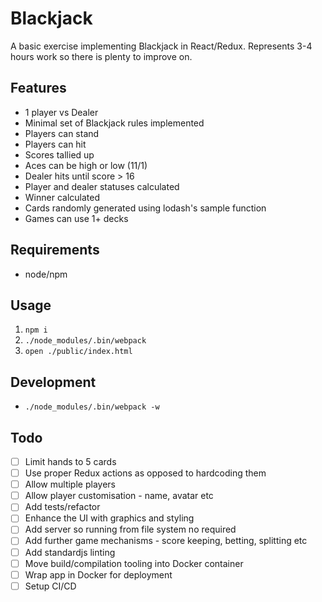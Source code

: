 # Blackjack

A basic exercise implementing Blackjack in React/Redux. Represents 3-4 hours work so there is plenty to improve on.

## Features

 - 1 player vs Dealer
 - Minimal set of Blackjack rules implemented
  - Players can stand
  - Players can hit
  - Scores tallied up
  - Aces can be high or low (11/1)
  - Dealer hits until score > 16
  - Player and dealer statuses calculated
  - Winner calculated
 - Cards randomly generated using lodash's sample function
 - Games can use 1+ decks

## Requirements

 - node/npm

## Usage

 1. `npm i`
 1. `./node_modules/.bin/webpack`
 1. `open ./public/index.html`

## Development

 - `./node_modules/.bin/webpack -w`

## Todo

 - [ ] Limit hands to 5 cards
 - [ ] Use proper Redux actions as opposed to hardcoding them
 - [ ] Allow multiple players
 - [ ] Allow player customisation - name, avatar etc
 - [ ] Add tests/refactor
 - [ ] Enhance the UI with graphics and styling
 - [ ] Add server so running from file system no required
 - [ ] Add further game mechanisms - score keeping, betting, splitting etc
 - [ ] Add standardjs linting
 - [ ] Move build/compilation tooling into Docker container
 - [ ] Wrap app in Docker for deployment
 - [ ] Setup CI/CD
